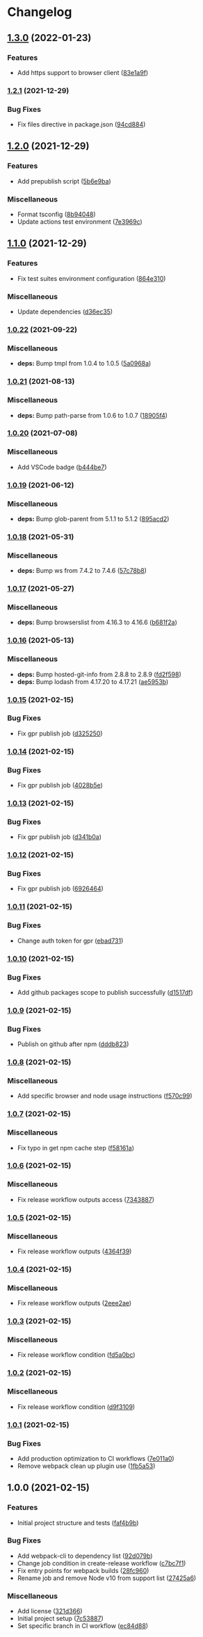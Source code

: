 # Changelog

## [1.3.0](https://www.github.com/petarvujovic98/voice-rss-client/compare/v1.2.1...v1.3.0) (2022-01-23)


### Features

* Add https support to browser client ([83e1a9f](https://www.github.com/petarvujovic98/voice-rss-client/commit/83e1a9f6819236777f585c6220db49bb52de0ddc))

### [1.2.1](https://www.github.com/petarvujovic98/voice-rss-client/compare/v1.2.0...v1.2.1) (2021-12-29)


### Bug Fixes

* Fix files directive in package.json ([94cd884](https://www.github.com/petarvujovic98/voice-rss-client/commit/94cd88435afc47d66e5b542cb5a6bae372d074c2))

## [1.2.0](https://www.github.com/petarvujovic98/voice-rss-client/compare/v1.1.0...v1.2.0) (2021-12-29)


### Features

* Add prepublish script ([5b6e9ba](https://www.github.com/petarvujovic98/voice-rss-client/commit/5b6e9ba10eb6f8cbc42d371a15caad6a781de1ed))


### Miscellaneous

* Format tsconfig ([8b94048](https://www.github.com/petarvujovic98/voice-rss-client/commit/8b94048f4edf5326b4e1fa308e85a15dab1e5188))
* Update actions test environment ([7e3969c](https://www.github.com/petarvujovic98/voice-rss-client/commit/7e3969c433f239f8d5345f2afcd4b2b7d0b8c1a2))

## [1.1.0](https://www.github.com/petarvujovic98/voice-rss-client/compare/v1.0.22...v1.1.0) (2021-12-29)


### Features

* Fix test suites environment configuration ([864e310](https://www.github.com/petarvujovic98/voice-rss-client/commit/864e310a838bfe4c3879d3baf9b0ebdbe1fefaa6))


### Miscellaneous

* Update dependencies ([d36ec35](https://www.github.com/petarvujovic98/voice-rss-client/commit/d36ec352b1dc3b21d591fa72512220c407dd3573))

### [1.0.22](https://www.github.com/petarvujovic98/voice-rss-client/compare/v1.0.21...v1.0.22) (2021-09-22)


### Miscellaneous

* **deps:** Bump tmpl from 1.0.4 to 1.0.5 ([5a0968a](https://www.github.com/petarvujovic98/voice-rss-client/commit/5a0968a1b7a5de992b3b96a3363540c950934152))

### [1.0.21](https://www.github.com/petarvujovic98/voice-rss-client/compare/v1.0.20...v1.0.21) (2021-08-13)


### Miscellaneous

* **deps:** Bump path-parse from 1.0.6 to 1.0.7 ([18905f4](https://www.github.com/petarvujovic98/voice-rss-client/commit/18905f420c9c65a36feb264bcde4d74b665cce2f))

### [1.0.20](https://www.github.com/petarvujovic98/voice-rss-client/compare/v1.0.19...v1.0.20) (2021-07-08)


### Miscellaneous

* Add VSCode badge ([b444be7](https://www.github.com/petarvujovic98/voice-rss-client/commit/b444be76217d591c230bb6780506fc07a27b6e07))

### [1.0.19](https://www.github.com/petarvujovic98/voice-rss-client/compare/v1.0.18...v1.0.19) (2021-06-12)


### Miscellaneous

* **deps:** Bump glob-parent from 5.1.1 to 5.1.2 ([895acd2](https://www.github.com/petarvujovic98/voice-rss-client/commit/895acd24c58ccdc40eb03f5fa091938bfd21e16b))

### [1.0.18](https://www.github.com/petarvujovic98/voice-rss-client/compare/v1.0.17...v1.0.18) (2021-05-31)


### Miscellaneous

* **deps:** Bump ws from 7.4.2 to 7.4.6 ([57c78b8](https://www.github.com/petarvujovic98/voice-rss-client/commit/57c78b8ffaeb8a1819d438b3dc9d125f05f8be21))

### [1.0.17](https://www.github.com/petarvujovic98/voice-rss-client/compare/v1.0.16...v1.0.17) (2021-05-27)


### Miscellaneous

* **deps:** Bump browserslist from 4.16.3 to 4.16.6 ([b681f2a](https://www.github.com/petarvujovic98/voice-rss-client/commit/b681f2a678645f33bbc6f3e45a71b6bedb1e841b))

### [1.0.16](https://www.github.com/petarvujovic98/voice-rss-client/compare/v1.0.15...v1.0.16) (2021-05-13)


### Miscellaneous

* **deps:** Bump hosted-git-info from 2.8.8 to 2.8.9 ([fd2f598](https://www.github.com/petarvujovic98/voice-rss-client/commit/fd2f5985181ed9633a244f880fe150c53ef8ce5c))
* **deps:** Bump lodash from 4.17.20 to 4.17.21 ([ae5953b](https://www.github.com/petarvujovic98/voice-rss-client/commit/ae5953b20489826f7795d3f8a8bc83fbfba29c39))

### [1.0.15](https://www.github.com/petarvujovic98/voice-rss-client/compare/v1.0.14...v1.0.15) (2021-02-15)


### Bug Fixes

* Fix gpr publish job ([d325250](https://www.github.com/petarvujovic98/voice-rss-client/commit/d32525090590ca83af4460d46f862ad27d46e35f))

### [1.0.14](https://www.github.com/petarvujovic98/voice-rss-client/compare/v1.0.13...v1.0.14) (2021-02-15)


### Bug Fixes

* Fix gpr publish job ([4028b5e](https://www.github.com/petarvujovic98/voice-rss-client/commit/4028b5e0abe3e035dbb781941b0ba256e8da442b))

### [1.0.13](https://www.github.com/petarvujovic98/voice-rss-client/compare/v1.0.12...v1.0.13) (2021-02-15)


### Bug Fixes

* Fix gpr publish job ([d341b0a](https://www.github.com/petarvujovic98/voice-rss-client/commit/d341b0a5d732e1887c3360b193e083c6f50713d3))

### [1.0.12](https://www.github.com/petarvujovic98/voice-rss-client/compare/v1.0.11...v1.0.12) (2021-02-15)


### Bug Fixes

* Fix gpr publish job ([6926464](https://www.github.com/petarvujovic98/voice-rss-client/commit/6926464ddb2dfbdfd1ebf92ae1bfa9c26f67537f))

### [1.0.11](https://www.github.com/petarvujovic98/voice-rss-client/compare/v1.0.10...v1.0.11) (2021-02-15)


### Bug Fixes

* Change auth token for gpr ([ebad731](https://www.github.com/petarvujovic98/voice-rss-client/commit/ebad731140a0429b21f51767e42e926946433daa))

### [1.0.10](https://www.github.com/petarvujovic98/voice-rss-client/compare/v1.0.9...v1.0.10) (2021-02-15)


### Bug Fixes

* Add github packages scope to publish successfully ([d1517df](https://www.github.com/petarvujovic98/voice-rss-client/commit/d1517dfeeb0ca96b7efb086596a9920baff7eee7))

### [1.0.9](https://www.github.com/petarvujovic98/voice-rss-client/compare/v1.0.8...v1.0.9) (2021-02-15)


### Bug Fixes

* Publish on github after npm ([dddb823](https://www.github.com/petarvujovic98/voice-rss-client/commit/dddb823281eb0529467b7ba1d252f7168ca36ee2))

### [1.0.8](https://www.github.com/petarvujovic98/voice-rss-client/compare/v1.0.7...v1.0.8) (2021-02-15)


### Miscellaneous

* Add specific browser and node usage instructions ([f570c99](https://www.github.com/petarvujovic98/voice-rss-client/commit/f570c997d7177ad519a9a1fea9528e4da5bb4375))

### [1.0.7](https://www.github.com/petarvujovic98/voice-rss-client/compare/v1.0.6...v1.0.7) (2021-02-15)


### Miscellaneous

* Fix typo in get npm cache step ([f58161a](https://www.github.com/petarvujovic98/voice-rss-client/commit/f58161a3e2bf9e13e2ce9539961f32fdbb67db05))

### [1.0.6](https://www.github.com/petarvujovic98/voice-rss-client/compare/v1.0.5...v1.0.6) (2021-02-15)


### Miscellaneous

* Fix release workflow outputs access ([7343887](https://www.github.com/petarvujovic98/voice-rss-client/commit/73438878fd94e3bc2d1748166195865bb45642e5))

### [1.0.5](https://www.github.com/petarvujovic98/voice-rss-client/compare/v1.0.4...v1.0.5) (2021-02-15)


### Miscellaneous

* Fix release workflow outputs ([4364f39](https://www.github.com/petarvujovic98/voice-rss-client/commit/4364f396ed6ebac035c6c6d88f9733922bf9b483))

### [1.0.4](https://www.github.com/petarvujovic98/voice-rss-client/compare/v1.0.3...v1.0.4) (2021-02-15)


### Miscellaneous

* Fix release workflow outputs ([2eee2ae](https://www.github.com/petarvujovic98/voice-rss-client/commit/2eee2ae4a9b3e679902f5f83c5cf44306aacf681))

### [1.0.3](https://www.github.com/petarvujovic98/voice-rss-client/compare/v1.0.2...v1.0.3) (2021-02-15)


### Miscellaneous

* Fix release workflow condition ([fd5a0bc](https://www.github.com/petarvujovic98/voice-rss-client/commit/fd5a0bc69df74113c4b002170ee405aedf739398))

### [1.0.2](https://www.github.com/petarvujovic98/voice-rss-client/compare/v1.0.1...v1.0.2) (2021-02-15)


### Miscellaneous

* Fix release workflow condition ([d9f3109](https://www.github.com/petarvujovic98/voice-rss-client/commit/d9f3109de18f765fd13074a820a52a4606c44ff7))

### [1.0.1](https://www.github.com/petarvujovic98/voice-rss-client/compare/v1.0.0...v1.0.1) (2021-02-15)


### Bug Fixes

* Add production optimization to CI workflows ([7e011a0](https://www.github.com/petarvujovic98/voice-rss-client/commit/7e011a0b40b3123be1848236a0a8a91d4e08a5b9))
* Remove webpack clean up plugin use ([1fb5a53](https://www.github.com/petarvujovic98/voice-rss-client/commit/1fb5a53faf42bfbea4cb3ec15aa175ef35e37f6e))

## 1.0.0 (2021-02-15)


### Features

* Initial project structure and tests ([faf4b9b](https://www.github.com/petarvujovic98/voice-rss-client/commit/faf4b9b4d3feee1340b7c851cec3e17eaf56d184))


### Bug Fixes

* Add webpack-cli to dependency list ([92d079b](https://www.github.com/petarvujovic98/voice-rss-client/commit/92d079b4f14c5c7b14e8f73ca30a373476bb534f))
* Change job condition in create-release workflow ([c7bc7f1](https://www.github.com/petarvujovic98/voice-rss-client/commit/c7bc7f186bd4bb3728eec3a756572488eac87545))
* Fix entry points for webpack builds ([28fc960](https://www.github.com/petarvujovic98/voice-rss-client/commit/28fc960fcf08b1d93f738d3885fb5c9d815ad5d1))
* Rename job and remove Node v10 from support list ([27425a6](https://www.github.com/petarvujovic98/voice-rss-client/commit/27425a65a4efc0b3d6a723557db078f2506f1185))


### Miscellaneous

* Add license ([321d366](https://www.github.com/petarvujovic98/voice-rss-client/commit/321d36683ee25d4f475265b3f5718df70ee8f427))
* Initial project setup ([7c53887](https://www.github.com/petarvujovic98/voice-rss-client/commit/7c53887dc8710d5a963d461008921c6a31cb947c))
* Set specific branch in CI workflow ([ec84d88](https://www.github.com/petarvujovic98/voice-rss-client/commit/ec84d88da6db8e6e08bc2df10122a68a7b072417))
